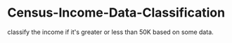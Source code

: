 # Census-Income-Data-Classification
classify the income if it's greater or less than 50K based on some data.
